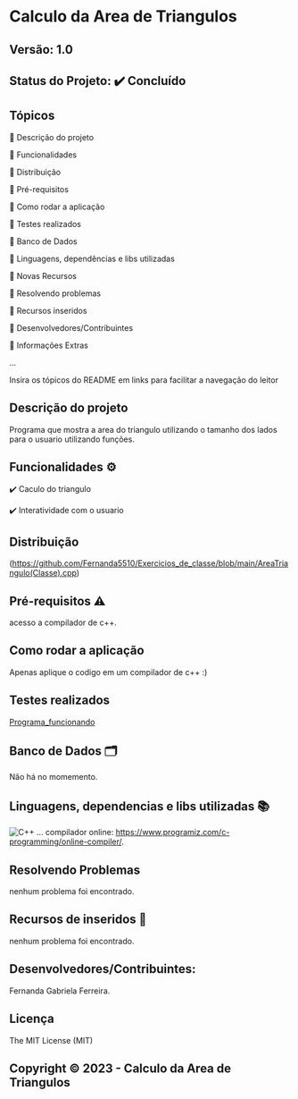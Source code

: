 # Calculo da Area de Triangulos
## Versão: 1.0 
## Status do Projeto: ✔️ Concluído

## Tópicos
🔹 Descrição do projeto 

🔹 Funcionalidades

🔹 Distribuição

🔹 Pré-requisitos

🔹 Como rodar a aplicação

🔹 Testes realizados

🔹 Banco de Dados

🔹 Linguagens, dependências e libs utilizadas

🔹 Novas Recursos

🔹 Resolvendo problemas

🔹 Recursos inseridos 

🔹 Desenvolvedores/Contribuintes

🔹 Informações Extras


...

Insira os tópicos do README em links para facilitar a navegação do leitor

## Descrição do projeto
Programa que mostra a area do triangulo utilizando o tamanho dos lados para o usuario utilizando funções.

## Funcionalidades ⚙️
✔️ Caculo do triangulo

✔️ Interatividade com o usuario

## Distribuição
(https://github.com/Fernanda5510/Exercicios_de_classe/blob/main/AreaTriangulo(Classe).cpp)

## Pré-requisitos ⚠️    
acesso a compilador de c++.

## Como rodar a aplicação 
Apenas aplique o codigo em um compilador de c++ :)

## Testes realizados
[Programa_funcionando](https://user-images.githubusercontent.com/130413112/232643467-c66ab929-2da3-4ce2-a736-92f108138105.png)

## Banco de Dados 🗂️
Não há no momemento.

## Linguagens, dependencias e libs utilizadas 📚
![C++](https://img.shields.io/badge/C%2B%2B-00599C?style=for-the-badge&logo=c%2B%2B&logoColor=white)
...
compilador online: https://www.programiz.com/c-programming/online-compiler/.

## Resolvendo Problemas 
nenhum problema foi encontrado.

## Recursos de inseridos 🧰
nenhum problema foi encontrado.

## Desenvolvedores/Contribuintes:
Fernanda Gabriela Ferreira.

## Licença
The MIT License (MIT)

## Copyright ©️ 2023 - Calculo da Area de Triangulos

